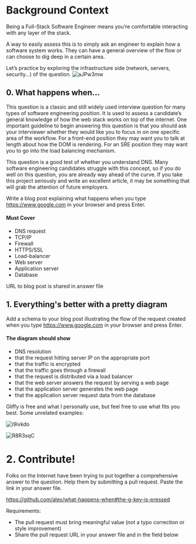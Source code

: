 # Background Context
Being a Full-Stack Software Engineer means you’re comfortable interacting with any layer of the stack.

A way to easily assess this is to simply ask an engineer to explain how a software system works. They can have a general overview of the flow or can choose to dig deep in a certain area.

Let’s practice by exploring the infrastructure side (network, servers, security…) of the question.
![aJPw3mw](https://github.com/abdelhamedatef2/alx-system_engineering-devops/assets/118136210/63b48f46-ccc7-4eb9-a1a4-9941b703dede)

## 0. What happens when...
This question is a classic and still widely used interview question for many types of software engineering position. It is used to assess a candidate’s general knowledge of how the web stack works on top of the internet. One important guideline to begin answering this question is that you should ask your interviewer whether they would like you to focus in on one specific area of the workflow. For a front-end position they may want you to talk at length about how the DOM is rendering. For an SRE position they may want you to go into the load balancing mechanism.

This question is a good test of whether you understand DNS. Many software engineering candidates struggle with this concept, so if you do well on this question, you are already way ahead of the curve. If you take this project seriously and write an excellent article, it may be something that will grab the attention of future employers.

Write a blog post explaining what happens when you type https://www.google.com in your browser and press Enter.
#### Must Cover ####
* DNS request
* TCP/IP
* Firewall
* HTTPS/SSL
* Load-balancer
* Web server
* Application server
* Database

URL to blog post is shared in answer file

## 1. Everything's better with a pretty diagram
Add a schema to your blog post illustrating the flow of the request created when you type https://www.google.com in your browser and press Enter.
#### The diagram should show ####
* DNS resolution
* that the request hitting server IP on the appropriate port
* that the traffic is encrypted
* that the traffic goes through a firewall
* that the request is distributed via a load balancer
* that the web server answers the request by serving a web page
* that the application server generates the web page
* that the application server request data from the database

Gliffy is free and what I personally use, but feel free to use what fits you best.
Some unrelated examples:

![i9ivkdo](https://github.com/abdelhamedatef2/alx-system_engineering-devops/assets/118136210/2ee2516a-566f-4e09-8f6a-0fad2dcb1fc3)

![R8R3sqC](https://github.com/abdelhamedatef2/alx-system_engineering-devops/assets/118136210/c35db7a6-212d-4ab5-8005-5d54a9642b72)

# 2. Contribute!
Folks on the Internet have been trying to put together a comprehensive answer to the question. Help them by submitting a pull request. Paste the link in your answer file.

https://github.com/alex/what-happens-when#the-g-key-is-pressed

Requirements:

* The pull request must bring meaningful value (not a typo correction or style improvement)
* Share the pull request URL in your answer file and in the field below
